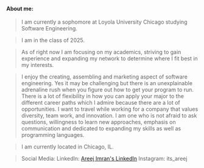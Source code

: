 #### About me: 

>I am currently a sophomore at Loyola University Chicago studying Software Engineering. 

>I am in the class of 2025. 

>As of right now I am focusing on my academics, striving to gain experience and expanding my network to determine where I fit best in my interests. 

>I enjoy the creating, assembling and marketing aspect of software engineering. Yes it may be challenging but there is an unexplainable adrenaline rush when you figure out how to get your program to run. There is a lot of flexibility in how you can apply your major to the different career paths which I admire because there are a lot of opportunities. I want to travel while working for a company that values diversity, team work, and innovation. I am one who is not afraid to ask questions, willingness to learn new approaches, emphasis on communication and dedicated to expanding my skills as well as programming languages. 


>I am currently located in Chicago, IL. 


>Social Media:
>LinkedIn: [Areej Imran's LinkedIn](www.linkedin.com/in/areej-imran-791b4a22a)
>Instagram: its_areej 

